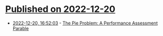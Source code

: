 # [Published on 2022-12-20](index.md)

* [2022-12-20, 16:52:03](https://news.ycombinator.com/item?id=34068548) - [The Pie Problem: A Performance Assessment Parable](https://geekincentives.substack.com/p/the-pie-problem)
